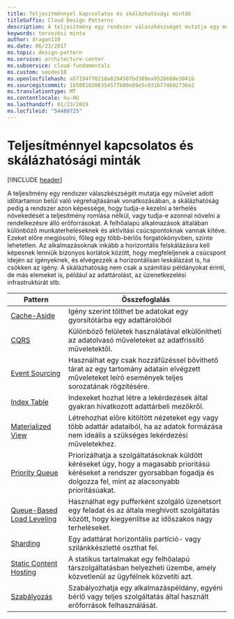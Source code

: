 ```yaml
---
title: Teljesítménnyel kapcsolatos és skálázhatósági minták
titleSuffix: Cloud Design Patterns
description: A teljesítmény egy rendszer válaszkészségét mutatja egy művelet adott időtartamon belül való végrehajtásának vonatkozásában, a skálázhatóság pedig a rendszer azon képessége, hogy tudja-e kezelni a terhelés növekedését a teljesítmény romlása nélkül, vagy tudja-e azonnal növelni a rendelkezésre álló erőforrásokat. A felhőalapú alkalmazások általában különböző munkaterheléseknek és aktivitási csúcspontoknak vannak kitéve. Ezeket előre megjósolni, főleg egy több-bérlős forgatókönyvben, szinte lehetetlen. Az alkalmazásoknak inkább a horizontális felskálázásra kell képesnek lenniük bizonyos korlátok között, hogy megfeleljenek a csúcspont idején az igényeknek, és elvégezzék a horizontálisan leskálázást is, ha csökken az igény. A skálázhatóság nem csak a számítási példányokat érinti, de más elemeket is, például az adattárolást, az üzenetkezelési infrastruktúrát stb.
keywords: tervezési minta
author: dragon119
ms.date: 06/23/2017
ms.topic: design-pattern
ms.service: architecture-center
ms.subservice: cloud-fundamentals
ms.custom: seodec18
ms.openlocfilehash: a57194f70218a8294507bd389ea9526660e3041b
ms.sourcegitcommit: 1b50810208354577b00e89e5c031b774b02736e2
ms.translationtype: MT
ms.contentlocale: hu-HU
ms.lasthandoff: 01/23/2019
ms.locfileid: "54480725"
---
```

# <a name="performance-and-scalability-patterns"></a>Teljesítménnyel kapcsolatos és skálázhatósági minták

[!INCLUDE [header](../../_includes/header.md)]

A teljesítmény egy rendszer válaszkészségét mutatja egy művelet adott időtartamon belül való végrehajtásának vonatkozásában, a skálázhatóság pedig a rendszer azon képessége, hogy tudja-e kezelni a terhelés növekedését a teljesítmény romlása nélkül, vagy tudja-e azonnal növelni a rendelkezésre álló erőforrásokat. A felhőalapú alkalmazások általában különböző munkaterheléseknek és aktivitási csúcspontoknak vannak kitéve. Ezeket előre megjósolni, főleg egy több-bérlős forgatókönyvben, szinte lehetetlen. Az alkalmazásoknak inkább a horizontális felskálázásra kell képesnek lenniük bizonyos korlátok között, hogy megfeleljenek a csúcspont idején az igényeknek, és elvégezzék a horizontálisan leskálázást is, ha csökken az igény. A skálázhatóság nem csak a számítási példányokat érinti, de más elemeket is, például az adattárolást, az üzenetkezelési infrastruktúrát stb.

|                           Pattern                            |                                                                        Összefoglalás                                                                         |
|--------------------------------------------------------------|--------------------------------------------------------------------------------------------------------------------------------------------------------|
|               [Cache-Aside](../cache-aside.md)               |                                                   Igény szerint tölthet be adatokat egy gyorsítótárba egy adattárolóból                                                   |
|                      [CQRS](../cqrs.md)                      |                           Különböző felületek használatával elkülönítheti az adatolvasó műveleteket az adatfrissítő műveletektől.                           |
|            [Event Sourcing](../event-sourcing.md)            |                     Használhat egy csak hozzáfűzéssel bővíthető tárat az egy tartomány adatain elvégzett műveleteket leíró események teljes sorozatának rögzítésére.                      |
|               [Index Table](../index-table.md)               |                                Indexeket hozhat létre a lekérdezések által gyakran hivatkozott adattárbeli mezőkről.                                |
|         [Materialized View](../materialized-view.md)         |       Létrehozhat előre kitöltött nézeteket egy vagy több adattár adataiból, ha az adatok formázása nem ideális a szükséges lekérdezési műveletekhez.        |
|            [Priority Queue](../priority-queue.md)            | Priorizálhatja a szolgáltatásoknak küldött kéréseket úgy, hogy a magasabb prioritású kéréseket a rendszer gyorsabban fogadja és dolgozza fel, mint az alacsonyabb prioritásúakat. |
| [Queue-Based Load Leveling](../queue-based-load-leveling.md) |              Használhat egy pufferként szolgáló üzenetsort egy feladat és az általa meghívott szolgáltatás között, hogy kiegyenlítse az időszakos nagy terheléseket.               |
|                  [Sharding](../sharding.md)                  |                                           Egy adattárat horizontális partíció- vagy szilánkkészletté oszthat fel.                                           |
|    [Static Content Hosting](../static-content-hosting.md)    |                          A statikus tartalmakat egy felhőalapú társzolgáltatásban helyezheti üzembe, amely közvetlenül az ügyfélnek közvetíti azt.                          |
|                [Szabályozás](../throttling.md)                |                Szabályozhatja egy alkalmazáspéldány, egyéni bérlő vagy teljes szolgáltatás által használt erőforrások felhasználását.                 |
